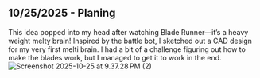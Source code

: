 <!--
  ===================    !!READ THIS NOTICE!!   ====================
  DO NOT edit this file manually. Your changes WILL BE OVERWRITTEN!
  This journal is auto generated and updated by Hack Club Blueprint.
  To edit this file, please edit your journal entries on Blueprint.
  ==================================================================
-->

## 10/25/2025 - Planing   

This idea popped into my head after watching Blade Runner—it’s a heavy weight melty brain! Inspired by the battle bot, I sketched out a CAD design for my very first melti brain. I had a bit of a challenge figuring out how to make the blades work, but I managed to get it to work in the end.![Screenshot 2025-10-25 at 9.37.28 PM (2)](https://blueprint.hackclub.com/user-attachments/blobs/proxy/eyJfcmFpbHMiOnsiZGF0YSI6NTU5NCwicHVyIjoiYmxvYl9pZCJ9fQ==--1b007bebe48f4367567d1c7c02304e6ef944f177/Screenshot%202025-10-25%20at%209.37.28%E2%80%AFPM%20(2).png)
  

